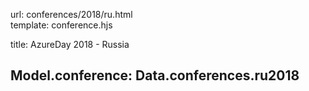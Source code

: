 url:                conferences/2018/ru.html  
template:           conference.hjs

title:              AzureDay 2018 - Russia

Model.conference:   Data.conferences.ru2018
---

